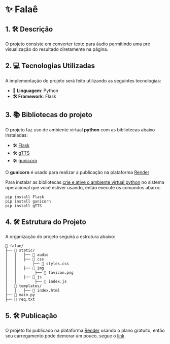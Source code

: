 # ✨ Falaê

## 1. 🛠 Descrição
O projeto consiste em converter texto para áudio permitindo uma pré visualização do resultado diretamente na página.

## 2. 💻 Tecnologias Utilizadas
A implementação do projeto será feito utilizando as seguintes tecnologias:
- **📝 Linguagem**: Python
- **🛠 Framework**: Flask

## 3. 📚 Bibliotecas do projeto
O projeto faz uso de ambiente virtual **python** com as bibliotecas abaixo instaladas:
- 🛠 [Flask](https://flask.palletsprojects.com/en/stable/)
- 🛠 [gTTS](https://gtts.readthedocs.io/en/latest/)
- 🛠 [gunicorn](https://gunicorn.org/)

O **gunicorn** é usado para realizar a publicação na plataforma [Render](https://render.com/)

Para instalar as bibliotecas <ins>crie e ative o ambiente virtual python</ins> no sistema operacional que você estiver usando, então execute os comandos abaixo:
```
pip install Flask
pip install gunicorn
pip install gTTS
```

## 4. 🛠 Estrutura do Projeto
A organização do projeto seguirá a estrutura abaixo:
```
📁 falae/
├── 📁 static/
│   │   ├── 📁 audio
│   │   ├── 📁 css
│   │       ├── 📄 styles.css
│   │   ├── 📁 img
│   │        ├── 📄 favicon.png
│   │   ├── 📁 js
│   │        ├── 📄 index.js
│   📁 templates/
│   │   ├── 📄 index.html
├── 📄 main.py
├── 📄 req.txt
```

## 5. 🛠 Publicação
O projeto foi publicado na plataforma [Render](https://render.com/) usando o plano gratuito, então seu carregamento pode demorar um pouco, segue o [link](https://falae-yao3.onrender.com/)